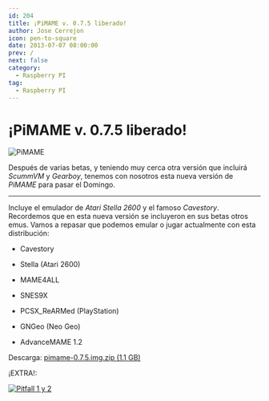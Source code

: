 ```yaml
---
id: 204
title: ¡PiMAME v. 0.7.5 liberado!
author: Jose Cerrejon
icon: pen-to-square
date: 2013-07-07 08:00:00
prev: /
next: false
category:
  - Raspberry PI
tag:
  - Raspberry PI
---
```


# ¡PiMAME v. 0.7.5 liberado!

![PiMAME](/images/PiMAME.jpg)

Después de varias betas, y teniendo muy cerca otra versión que incluirá *ScummVM* y *Gearboy*, tenemos con nosotros esta nueva versión de *PiMAME* para pasar el Domingo.

- - -
Incluye el emulador de *Atari Stella 2600* y el famoso *Cavestory*. Recordemos que en esta nueva versión se incluyeron en sus betas otros emus. Vamos a repasar que podemos emular o jugar actualmente con esta distribución:

* Cavestory

* Stella (Atari 2600)

* MAME4ALL

* SNES9X

* PCSX_ReARMed (PlayStation)

* GNGeo (Neo Geo)

* AdvanceMAME 1.2

Descarga: [pimame-0.7.5.img.zip (1.1 GB)](http://sourceforge.net/projects/pimame/files/pimame-0.7.5.img.zip/download)

¡EXTRA!:

<a href="/res/pitfall.zip">![Pitfall 1 y 2](/images/2013/07/pitfall.jpg "¡Descarga y juega Pitfall 1 & 2!")</a>